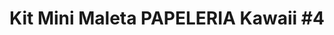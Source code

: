 ---
title: "Kit Mini Maleta PAPELERIA Kawaii #4"
price: 46500
currency: "COP"
available: true
destacado: true
fecha: 2025-05-01
tags:
  - kit minimaleta
  - minimaleta
  - papeleria
  - kawaii
  - nuevo
colors:
  - Azul
  - Fucsia
  - Amarillo
  - Verde
  - Aguamarina
  - Naranja
  - Rojo
  - Morado
  - Rosado Claro
measures:
  alto: "15.5Cm + 7 Cm Agarradera"
  ancho: "9 Cm"
images:
  - "/images/products/kitminipapeleria4.jpg"
  - "/images/products/kitminipapeleria4incluye.png"
coverImage: "/images/products/kitminipapeleria4.jpg"
description: |
  ⚠ Imágenes Ilustrativas, por favor leer la descripción completa para conocer lo que incluye cada kit👇👇

  𝗘𝗹 𝗞𝗶𝘁 #4: Incluye

  🍉 1 Mini Maleta (Color Aleatorio)  
  🍉 1 Borrador Corazón.  
  🍉 2 Mini Resaltadores.  
  🍉 1 Mini Troquel de Figuritas.  
  🍉 1 Corrector Aguacate.  
  🍉 1 Lima Sanrio Set.  
  🍉 1 Borrador Cerillo  
  🍉 1 Clip Dinosaurio.  
  🍉 1 Agenda CupCake.  
  🍉 2 Hojas de Stickers oso.

  ⚠• 𝐈𝐌𝐏𝐎𝐑𝐓𝐀𝐍𝐓𝐄：

  • Fotos de referencia.  
  • Colores Y Diseños de los accesorios dentro de la Mini Maleta son aleatorias según disponibilidad.  
  • Observar las 𝗠𝗲𝗱𝗶𝗱𝗮𝘀 brindadas anteriormente del producto.  
  • El color exterior puede variar ligeramente por la luz y ambientación del lugar.  😍  
  👇👇  
  ⚠𝗡𝗢 𝗩𝗘𝗡𝗧𝗔 𝗔𝗟 𝗣𝗢𝗥 𝗠𝗔𝗬𝗢𝗥
---